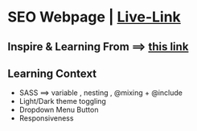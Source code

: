 # SEO Webpage | [Live-Link](https://taiseen.github.io/responsive-shoe-landing-page)

## Inspire & Learning From ==> [this link](https://youtu.be/azzvAk_r9cE)

## Learning Context
- SASS ==> variable , nesting , @mixing + @include 
- Light/Dark theme toggling
- Dropdown Menu Button 
- Responsiveness
